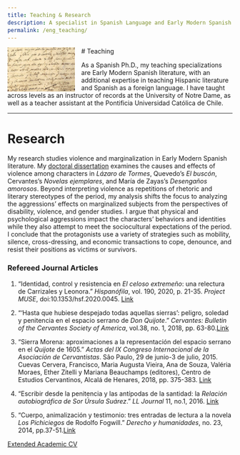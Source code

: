 ```yaml
---
title: Teaching & Research
description: A specialist in Spanish Language and Early Modern Spanish Literature
permalink: /eng_teaching/
---
```




<img align="left" src='/assets/images/cervantes.jpg' width='30%' style='margin-right:1em' > # Teaching

As a Spanish Ph.D., my teaching specializations are Early Modern Spanish literature, with an additional expertise in teaching Hispanic literature and Spanish as a foreign language. I have taught across levels as an instructor of records at the University of Notre Dame, as well as a teacher assistant at the Pontificia Universidad Católica de Chile.

---

# Research

My research studies violence and marginalization in Early Modern Spanish literature. My [doctoral dissertation](https://curate.nd.edu/show/f4752f79021) examines the causes and effects of violence among characters in _Lázaro de Tormes_, Quevedo’s _El buscón_, Cervantes’s _Novelas ejemplares_, and María de Zayas’s _Desengaños amorosos_. Beyond interpreting violence as repetitions of rhetoric and literary stereotypes of the period, my analysis shifts the focus to analyzing the aggressions’ effects on marginalized subjects from the perspectives of disability, violence, and gender studies. I argue that physical and psychological aggressions impact the characters’ behaviors and identities while they also attempt to meet the sociocultural expectations of the period. I conclude that the protagonists use a variety of strategies such as mobility, silence, cross-dressing, and economic transactions to cope, denounce, and resist their positions as victims or survivors.

### Refereed Journal Articles

1. “Identidad, control y resistencia en _El celoso extremeño_: una relectura de Carrizales y Leonora.” _Hispanófila_, vol. 190, 2020, p. 21-35. _Project MUSE_, doi:10.1353/hsf.2020.0045. [Link](https://muse.jhu.edu/article/803172)

2. “‘Hasta que hubiese despejado todas aquellas sierras’: peligro, soledad y penitencia en el espacio serrano de _Don Quijote_.” _Cervantes: Bulletin of the Cervantes Society of America_, vol.38, no. 1, 2018, pp. 63-80.[Link](https://muse.jhu.edu/article/709121)

3. “Sierra Morena: aproximaciones a la representación del espacio serrano en el _Quijote_ de 1605.” _Actas del IX Congreso Internacional de la Asociación de Cervantistas_. Sâo Paulo, 29 de junio-3 de julio, 2015. Cuevas Cervera, Francisco, Maria Augusta Vieira, Ana de Souza, Valéria Moraes, Ether Zitelli y Mariana Beauchamps (editores), Centro de Estudios Cervantinos, Alcalá de Henares, 2018, pp. 375-383. [Link](http://asociaciondecervantistas.org/wp-content/uploads/2018/10/IX-CINDAC.-La-pluma-es-la-lengua-del-alma.-Actas-3.pdf)

4. “Escribir desde la penitencia y las antípodas de la santidad: la _Relación autobiográfica de Sor Úrsula Suárez_.” _LL Journal_ 11, no.1, 2016. [Link](https://lljournal.commons.gc.cuny.edu/escribir-desde-la-penitencia-y-las-antipodas-de-la-santidad-la-relacion-autobiografica-de-sor-ursula-suarez/)

5. “Cuerpo, animalización y testimonio: tres entradas de lectura a la novela _Los Pichiciegos_ de Rodolfo Fogwill.” _Derecho y humanidades_, no. 23, 2014, pp.37-51.[Link](http://www.derechoyhumanidades.uchile.cl/index.php/RDH/article/view/41534)

<a href='/assets/files/AcademicCV[20211026].pdf' class='btn'> Extended Academic CV</a>
